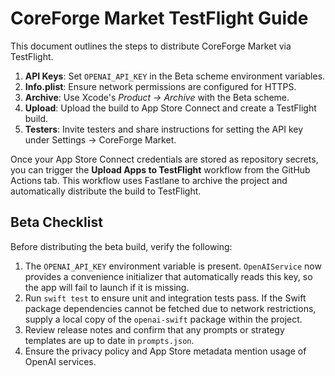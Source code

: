 # CoreForge Market TestFlight Guide

This document outlines the steps to distribute CoreForge Market via TestFlight.

1. **API Keys**: Set `OPENAI_API_KEY` in the Beta scheme environment variables.
2. **Info.plist**: Ensure network permissions are configured for HTTPS.
3. **Archive**: Use Xcode's *Product → Archive* with the Beta scheme.
4. **Upload**: Upload the build to App Store Connect and create a TestFlight build.
5. **Testers**: Invite testers and share instructions for setting the API key under Settings → CoreForge Market.

Once your App Store Connect credentials are stored as repository secrets, you can
trigger the **Upload Apps to TestFlight** workflow from the GitHub Actions tab.
This workflow uses Fastlane to archive the project and automatically distribute
the build to TestFlight.

## Beta Checklist

Before distributing the beta build, verify the following:

1. The `OPENAI_API_KEY` environment variable is present. `OpenAIService` now
   provides a convenience initializer that automatically reads this key, so the
   app will fail to launch if it is missing.
2. Run `swift test` to ensure unit and integration tests pass. If the Swift
   package dependencies cannot be fetched due to network restrictions, supply a
   local copy of the `openai-swift` package within the project.
3. Review release notes and confirm that any prompts or strategy templates are
   up to date in `prompts.json`.
4. Ensure the privacy policy and App Store metadata mention usage of OpenAI
   services.
